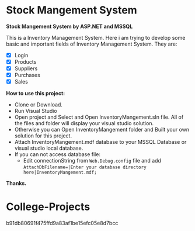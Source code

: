 # Stock Mangement System
**Stock Mangement System by ASP.NET and MSSQL**

This is a Inventory Management System. Here i am trying to develop some basic and important fields of Inventory Management System.
They are: 
- [x] Login
- [x] Products
- [x] Suppliers
- [x] Purchases
- [x] Sales

**How to use this project:** 
- Clone or Download.
- Run Visual Studio
- Open project and Select and Open InventoryMangement.sln file. All of the files and folder will display your visual studio solution.
- Otherwise you can Open InventoryMangement folder and Built your own solution for this project.
- Attach InventoryMangement.mdf database to your MSSQL Database or visual studio local database. 
- If you can not access database file:
  - Edit connectionString from `Web.Debug.config` file and add `AttachDbFilename=|Enter your database directory here|InventoryMangement.mdf;` 


**Thanks.**

# College-Projects
b91db80691f475ffd9a83af1be15efc05e8d7bcc
